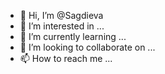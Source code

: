 - 👋 Hi, I’m @Sagdieva
- 👀 I’m interested in ...
- 🌱 I’m currently learning ...
- 💞️ I’m looking to collaborate on ...
- 📫 How to reach me ...

<!---
Sagdieva/Sagdieva is a ✨ special ✨ repository because its `README.md` (this file) appears on your GitHub profile.
You can click the Preview link to take a look at your changes.
--->
